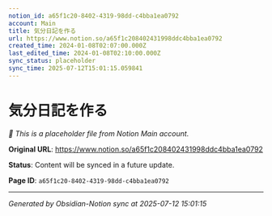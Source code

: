 ```yaml
---
notion_id: a65f1c20-8402-4319-98dd-c4bba1ea0792
account: Main
title: 気分日記を作る
url: https://www.notion.so/a65f1c208402431998ddc4bba1ea0792
created_time: 2024-01-08T02:07:00.000Z
last_edited_time: 2024-01-08T02:10:00.000Z
sync_status: placeholder
sync_time: 2025-07-12T15:01:15.059841
---
```


# 気分日記を作る

*🔄 This is a placeholder file from Notion Main account.*

**Original URL**: https://www.notion.so/a65f1c208402431998ddc4bba1ea0792

**Status**: Content will be synced in a future update.

**Page ID**: `a65f1c20-8402-4319-98dd-c4bba1ea0792`

---

*Generated by Obsidian-Notion sync at 2025-07-12 15:01:15*
